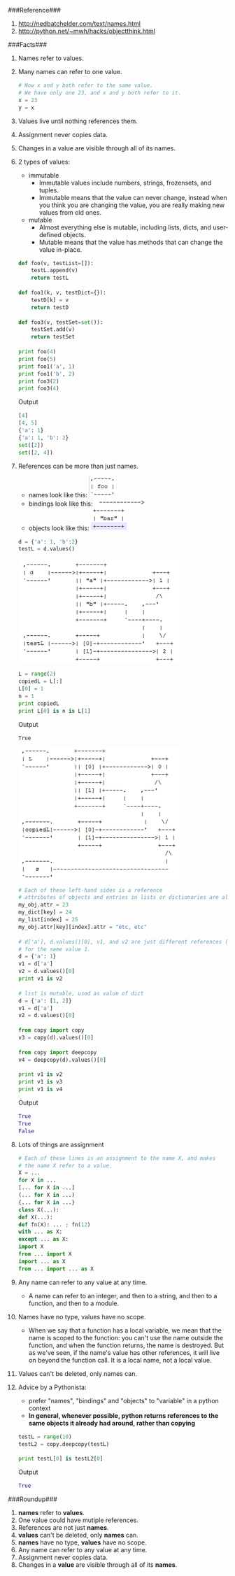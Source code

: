 ###Reference###
1. http://nedbatchelder.com/text/names.html
2. http://python.net/~mwh/hacks/objectthink.html

###Facts###
1. Names refer to values.
2. Many names can refer to one value.

	```python
	# Now x and y both refer to the same value.
	# We have only one 23, and x and y both refer to it.
	x = 23
	y = x
	```
3. Values live until nothing references them.
4. Assignment never copies data.
5. Changes in a value are visible through all of its names.
6. 2 types of values:
	* immutable 
		* Immutable values include numbers, strings, frozensets, and tuples.
		* Immutable means that the value can never change, instead when you think you are changing the value, you are really making new values from old ones.
	* mutable 
		* Almost everything else is mutable, including lists, dicts, and user-defined objects. 
		* Mutable means that the value has methods that can change the value in-place.
	
	```python
	def foo(v, testList=[]):
		testL.append(v)
		return testL
	
	def foo1(k, v, testDict={}):
		testD[k] = v
		return testD
	
	def foo3(v, testSet=set()):
		testSet.add(v)
		return testSet
		
	print foo(4)
	print foo(5)	
	print foo1('a', 1)
	print foo1('b', 2)
	print foo3(2)
	print foo3(4)
	```
	Output
	```python
	[4]
	[4, 5]
	{'a': 1}
	{'a': 1, 'b': 2}
	set([2])
	set([2, 4])
	```

7. 	References can be more than just names.
	* names look like this:
	![](/images/names.png)
	* bindings look like this:
	![](/images/bindings.png)
	* objects look like this:
	![](/images/objects.png)
	```python
	d = {'a': 1, 'b':2}
	testL = d.values()
	```
	![](/images/dict.png)
	```python
	L = range(2)
	copiedL = L[:]
	L[0] = 1
	n = 1
	print copiedL
	print L[0] is n is L[1]
	```
	Output
	```
	True
	```
	![](/images/dict2.png)
	```python
	# Each of these left-hand sides is a reference
	# attributes of objects and entries in lists or dictionaries are also references
	my_obj.attr = 23
	my_dict[key] = 24
	my_list[index] = 25
	my_obj.attr[key][index].attr = "etc, etc"
		
	# d['a'], d.values()[0], v1, and v2 are just different references (names) 
	# for the same value 1.
	d = {'a': 1}
	v1 = d['a']
	v2 = d.values()[0]
	print v1 is v2
	
	# list is mutable, used as value of dict
	d = {'a': [1, 2]}
	v1 = d['a']
	v2 = d.values()[0]
	
	from copy import copy
	v3 = copy(d).values()[0]
	
	from copy import deepcopy
	v4 = deepcopy(d).values()[0]
	
	print v1 is v2
	print v1 is v3
	print v1 is v4
	```
	Output
	```python
	True
	True
	False
	```
8. Lots of things are assignment
	```python
	# Each of these lines is an assignment to the name X, and makes 
	# the name X refer to a value.
	X = ...
	for X in ...
	[... for X in ...]
	(... for X in ...)
	{... for X in ...}
	class X(...):
	def X(...):
	def fn(X): ... ; fn(12)
	with ... as X:
	except ... as X:
	import X
	from ... import X
	import ... as X
	from ... import ... as X
	```
9. Any name can refer to any value at any time.
	* A name can refer to an integer, and then to a string, and then to a function, and then to a module.
10. Names have no type, values have no scope.
	* When we say that a function has a local variable, we mean that the name is scoped to the function: you can't use the name outside the function, and when the function returns, the name is destroyed. But as we've seen, if the name's value has other references, it will live on beyond the function call. It is a local name, not a local value.
11. Values can't be deleted, only names can.
12. Advice by a Pythonista:
	* prefer "names", "bindings" and "objects" to "variable" in a python context
	* __In general, whenever possible, python returns references to the same objects it already had around, rather than copying__
	```python
	testL = range(10)
	testL2 = copy.deepcopy(testL)
	
	print testL[0] is testL2[0]
	```
	Output
	```python
	True
	```
	

###Roundup###
1. __names__ refer to __values__.
2. One value could have mutiple references.
3. References are not just __names__.
4. __values__ can't be deleted, only __names__ can.
5. __names__ have no type, __values__ have no scope.
6. Any name can refer to any value at any time.
7. Assignment never copies data.
8. Changes in a __value__ are visible through all of its __names__.
		

